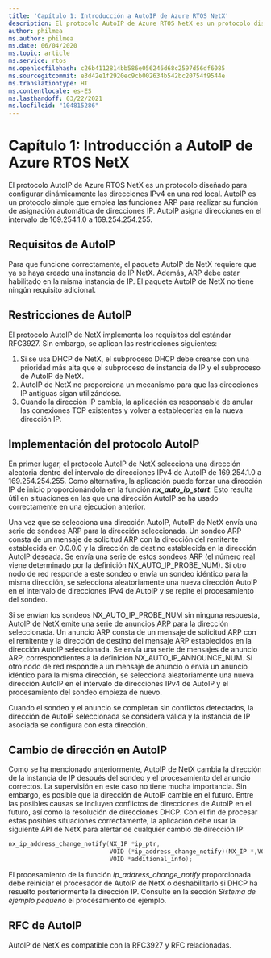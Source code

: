 ```yaml
---
title: 'Capítulo 1: Introducción a AutoIP de Azure RTOS NetX'
description: El protocolo AutoIP de Azure RTOS NetX es un protocolo diseñado para configurar dinámicamente las direcciones IPv4 en una red local.
author: philmea
ms.author: philmea
ms.date: 06/04/2020
ms.topic: article
ms.service: rtos
ms.openlocfilehash: c26b4112814bb586e056246d68c2597d56df6085
ms.sourcegitcommit: e3d42e1f2920ec9cb002634b542bc20754f9544e
ms.translationtype: HT
ms.contentlocale: es-ES
ms.lasthandoff: 03/22/2021
ms.locfileid: "104815286"
---
```

# <a name="chapter-1---introduction-to-azure-rtos-netx-autoip"></a>Capítulo 1: Introducción a AutoIP de Azure RTOS NetX
  
El protocolo AutoIP de Azure RTOS NetX es un protocolo diseñado para configurar dinámicamente las direcciones IPv4 en una red local. AutoIP es un protocolo simple que emplea las funciones ARP para realizar su función de asignación automática de direcciones IP. AutoIP asigna direcciones en el intervalo de 169.254.1.0 a 169.254.254.255.

## <a name="autoip-requirements"></a>Requisitos de AutoIP

Para que funcione correctamente, el paquete AutoIP de NetX requiere que ya se haya creado una instancia de IP NetX. Además, ARP debe estar habilitado en la misma instancia de IP. El paquete AutoIP de NetX no tiene ningún requisito adicional.

## <a name="autoip-constraints"></a>Restricciones de AutoIP 

El protocolo AutoIP de NetX implementa los requisitos del estándar RFC3927. Sin embargo, se aplican las restricciones siguientes:

1. Si se usa DHCP de NetX, el subproceso DHCP debe crearse con una prioridad más alta que el subproceso de instancia de IP y el subproceso de AutoIP de NetX.
1. AutoIP de NetX no proporciona un mecanismo para que las direcciones IP antiguas sigan utilizándose.
1. Cuando la dirección IP cambia, la aplicación es responsable de anular las conexiones TCP existentes y volver a establecerlas en la nueva dirección IP.

## <a name="autoip-protocol-implementation"></a>Implementación del protocolo AutoIP

En primer lugar, el protocolo AutoIP de NetX selecciona una dirección aleatoria dentro del intervalo de direcciones IPv4 de AutoIP de 169.254.1.0 a 169.254.254.255. Como alternativa, la aplicación puede forzar una dirección IP de inicio proporcionándola en la función ***nx_auto_ip_start***. Esto resulta útil en situaciones en las que una dirección AutoIP se ha usado correctamente en una ejecución anterior.

Una vez que se selecciona una dirección AutoIP, AutoIP de NetX envía una serie de sondeos ARP para la dirección seleccionada. Un sondeo ARP consta de un mensaje de solicitud ARP con la dirección del remitente establecida en 0.0.0.0 y la dirección de destino establecida en la dirección AutoIP deseada. Se envía una serie de estos sondeos ARP (el número real viene determinado por la definición NX_AUTO_IP_PROBE_NUM). Si otro nodo de red responde a este sondeo o envía un sondeo idéntico para la misma dirección, se selecciona aleatoriamente una nueva dirección AutoIP en el intervalo de direcciones IPv4 de AutoIP y se repite el procesamiento del sondeo.

Si se envían los sondeos NX_AUTO_IP_PROBE_NUM sin ninguna respuesta, AutoIP de NetX emite una serie de anuncios ARP para la dirección seleccionada. Un anuncio ARP consta de un mensaje de solicitud ARP con el remitente y la dirección de destino del mensaje ARP establecidos en la dirección AutoIP seleccionada. Se envía una serie de mensajes de anuncio ARP, correspondientes a la definición NX_AUTO_IP_ANNOUNCE_NUM. Si otro nodo de red responde a un mensaje de anuncio o envía un anuncio idéntico para la misma dirección, se selecciona aleatoriamente una nueva dirección AutoIP en el intervalo de direcciones IPv4 de AutoIP y el procesamiento del sondeo empieza de nuevo.

Cuando el sondeo y el anuncio se completan sin conflictos detectados, la dirección de AutoIP seleccionada se considera válida y la instancia de IP asociada se configura con esta dirección.

## <a name="autoip-address-change"></a>Cambio de dirección en AutoIP

Como se ha mencionado anteriormente, AutoIP de NetX cambia la dirección de la instancia de IP después del sondeo y el procesamiento del anuncio correctos. La supervisión en este caso no tiene mucha importancia. Sin embargo, es posible que la dirección de AutoIP cambie en el futuro. Entre las posibles causas se incluyen conflictos de direcciones de AutoIP en el futuro, así como la resolución de direcciones DHCP. Con el fin de procesar estas posibles situaciones correctamente, la aplicación debe usar la siguiente API de NetX para alertar de cualquier cambio de dirección IP:

```c
nx_ip_address_change_notify(NX_IP *ip_ptr,
                            VOID (*ip_address_change_notify)(NX_IP *,VOID*),
                            VOID *additional_info);
```

El procesamiento de la función *ip_address_change_notify* proporcionada debe reiniciar el procesador de AutoIP de NetX o deshabilitarlo si DHCP ha resuelto posteriormente la dirección IP. Consulte en la sección *Sistema de ejemplo pequeño* el procesamiento de ejemplo.

## <a name="autoip-rfcs"></a>RFC de AutoIP

AutoIP de NetX es compatible con la RFC3927 y RFC relacionadas.